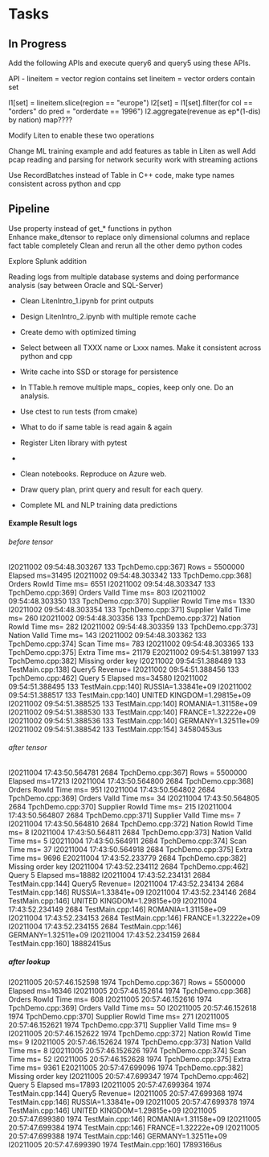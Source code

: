 # Tasks

## In Progress

  Add the following APIs and execute query6 and query5 using these APIs.
  
  API -
  lineitem = vector<region>  region contains set<nations>
  lineitem = vector<orders>  orders contain set<customer>

  l1[set<lineitem-ids>] = lineitem.slice(region == "europe")
  l2[set<lineitem-ids>] = l1[set<lineitem-ids>].filter(for col == "orders" do pred = "orderdate == 1996")
  l2.aggregate(revenue as ep*(1-dis) by nation)
  map????
  
  Modify Liten to enable these two operations
  
  Change ML training example and add features as table in Liten as well
  Add pcap reading and parsing for network security work with streaming actions
  
  Use RecordBatches instead of Table in C++ code, make type names consistent across python and cpp

## Pipeline

  Use property instead of get_* functions in python  
  Enhance make_dtensor to replace only dimensional columns and replace fact table completely
  Clean and rerun all the other demo python codes

  Explore Splunk addition
  
  Reading logs from multiple database systems and doing performance analysis (say between Oracle and SQL-Server)
  
* Clean LitenIntro_1.ipynb for print outputs
* Design LitenIntro_2.ipynb with multiple remote cache

* Create demo with optimized timing 
* Select between all TXXX name or Lxxx names. Make it consistent across python and cpp
* Write cache into SSD or storage for persistence
* In TTable.h remove multiple maps_ copies, keep only one. Do an analysis.
* Use ctest to run tests (from cmake)
* What to do if same table is read again & again
* Register Liten library with pytest 
* 

* Clean notebooks. Reproduce on Azure web.
* Draw query plan, print query and result for each query.
* Complete ML and NLP training data predictions

#### Example Result logs

###### before tensor
I20211002 09:54:48.303267   133 TpchDemo.cpp:367] Rows = 5500000 Elapsed ms=31495
I20211002 09:54:48.303342   133 TpchDemo.cpp:368] Orders RowId Time ms= 6551
I20211002 09:54:48.303347   133 TpchDemo.cpp:369] Orders ValId Time ms= 803
I20211002 09:54:48.303350   133 TpchDemo.cpp:370] Supplier RowId Time ms= 1330
I20211002 09:54:48.303354   133 TpchDemo.cpp:371] Supplier ValId Time ms= 260
I20211002 09:54:48.303356   133 TpchDemo.cpp:372] Nation RowId Time ms= 282
I20211002 09:54:48.303359   133 TpchDemo.cpp:373] Nation ValId Time ms= 143
I20211002 09:54:48.303362   133 TpchDemo.cpp:374] Scan Time ms= 783
I20211002 09:54:48.303365   133 TpchDemo.cpp:375] Extra Time ms= 21179
E20211002 09:54:51.381997   133 TpchDemo.cpp:382] Missing order key
I20211002 09:54:51.388489   133 TestMain.cpp:138] Query5 Revenue=
I20211002 09:54:51.388456   133 TpchDemo.cpp:462] Query 5 Elapsed ms=34580
I20211002 09:54:51.388495   133 TestMain.cpp:140] RUSSIA=1.33841e+09
I20211002 09:54:51.388517   133 TestMain.cpp:140] UNITED KINGDOM=1.29815e+09
I20211002 09:54:51.388525   133 TestMain.cpp:140] ROMANIA=1.31158e+09
I20211002 09:54:51.388530   133 TestMain.cpp:140] FRANCE=1.32222e+09
I20211002 09:54:51.388536   133 TestMain.cpp:140] GERMANY=1.32511e+09
I20211002 09:54:51.388542   133 TestMain.cpp:154] 34580453us

###### after tensor
I20211004 17:43:50.564781  2684 TpchDemo.cpp:367] Rows = 5500000 Elapsed ms=17213
I20211004 17:43:50.564800  2684 TpchDemo.cpp:368] Orders RowId Time ms= 951
I20211004 17:43:50.564802  2684 TpchDemo.cpp:369] Orders ValId Time ms= 34
I20211004 17:43:50.564805  2684 TpchDemo.cpp:370] Supplier RowId Time ms= 215
I20211004 17:43:50.564807  2684 TpchDemo.cpp:371] Supplier ValId Time ms= 7
I20211004 17:43:50.564810  2684 TpchDemo.cpp:372] Nation RowId Time ms= 8
I20211004 17:43:50.564811  2684 TpchDemo.cpp:373] Nation ValId Time ms= 5
I20211004 17:43:50.564911  2684 TpchDemo.cpp:374] Scan Time ms= 37
I20211004 17:43:50.564918  2684 TpchDemo.cpp:375] Extra Time ms= 9696
E20211004 17:43:52.233779  2684 TpchDemo.cpp:382] Missing order key
I20211004 17:43:52.234112  2684 TpchDemo.cpp:462] Query 5 Elapsed ms=18882
I20211004 17:43:52.234131  2684 TestMain.cpp:144] Query5 Revenue=
I20211004 17:43:52.234134  2684 TestMain.cpp:146] RUSSIA=1.33841e+09
I20211004 17:43:52.234146  2684 TestMain.cpp:146] UNITED KINGDOM=1.29815e+09
I20211004 17:43:52.234149  2684 TestMain.cpp:146] ROMANIA=1.31158e+09
I20211004 17:43:52.234153  2684 TestMain.cpp:146] FRANCE=1.32222e+09
I20211004 17:43:52.234155  2684 TestMain.cpp:146] GERMANY=1.32511e+09
I20211004 17:43:52.234159  2684 TestMain.cpp:160] 18882415us

##### after lookup
I20211005 20:57:46.152598  1974 TpchDemo.cpp:367] Rows = 5500000 Elapsed ms=16346
I20211005 20:57:46.152614  1974 TpchDemo.cpp:368] Orders RowId Time ms= 608
I20211005 20:57:46.152616  1974 TpchDemo.cpp:369] Orders ValId Time ms= 50
I20211005 20:57:46.152618  1974 TpchDemo.cpp:370] Supplier RowId Time ms= 271
I20211005 20:57:46.152621  1974 TpchDemo.cpp:371] Supplier ValId Time ms= 9
I20211005 20:57:46.152622  1974 TpchDemo.cpp:372] Nation RowId Time ms= 9
I20211005 20:57:46.152624  1974 TpchDemo.cpp:373] Nation ValId Time ms= 8
I20211005 20:57:46.152626  1974 TpchDemo.cpp:374] Scan Time ms= 52
I20211005 20:57:46.152628  1974 TpchDemo.cpp:375] Extra Time ms= 9361
E20211005 20:57:47.699096  1974 TpchDemo.cpp:382] Missing order key
I20211005 20:57:47.699347  1974 TpchDemo.cpp:462] Query 5 Elapsed ms=17893
I20211005 20:57:47.699364  1974 TestMain.cpp:144] Query5 Revenue=
I20211005 20:57:47.699368  1974 TestMain.cpp:146] RUSSIA=1.33841e+09
I20211005 20:57:47.699378  1974 TestMain.cpp:146] UNITED KINGDOM=1.29815e+09
I20211005 20:57:47.699380  1974 TestMain.cpp:146] ROMANIA=1.31158e+09
I20211005 20:57:47.699384  1974 TestMain.cpp:146] FRANCE=1.32222e+09
I20211005 20:57:47.699388  1974 TestMain.cpp:146] GERMANY=1.32511e+09
I20211005 20:57:47.699390  1974 TestMain.cpp:160] 17893166us

